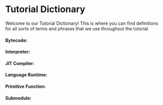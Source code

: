 # Tutorial Dictionary

Welcome to our Tutorial Dictionary! This is where you can find definitions for all sorts of terms and phrases that we use throughout the tutorial.

#### Bytecode:

#### Interpreter:

#### JIT Compiler:

#### Language Runtime:

#### Primitive Function:

#### Submodule:


